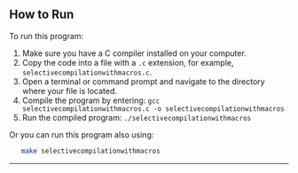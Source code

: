 ## How to Run

To run this program:

1. Make sure you have a C compiler installed on your computer.
2. Copy the code into a file with a `.c` extension, for example, `selectivecompilationwithmacros.c`.
3. Open a terminal or command prompt and navigate to the directory where your file is located.
4. Compile the program by entering: `gcc selectivecompilationwithmacros.c -o selectivecompilationwithmacros`
5. Run the compiled program: `./selectivecompilationwithmacros`

Or you can run this program also using:

```bash
   make selectivecompilationwithmacros
```

---